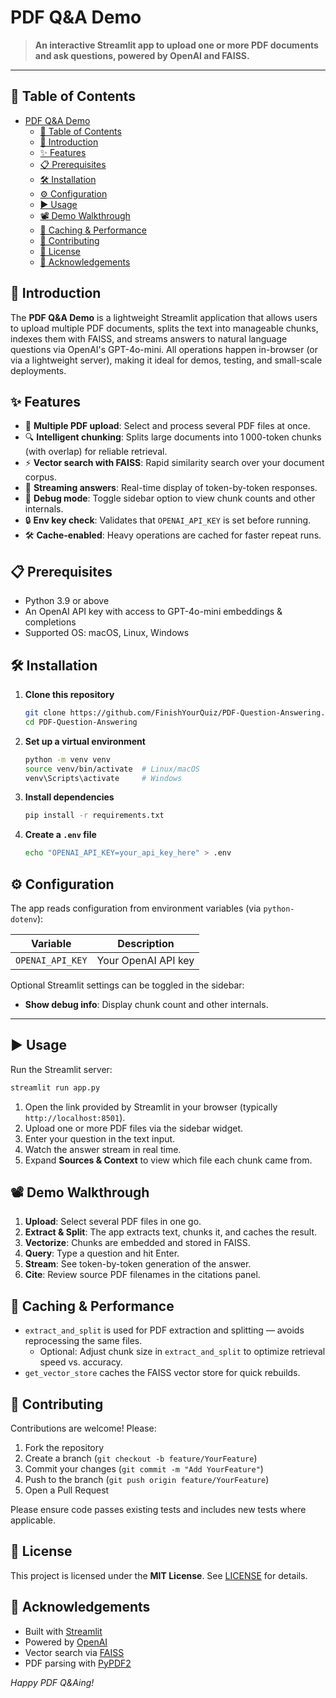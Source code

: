 # PDF Q&A Demo

> **An interactive Streamlit app to upload one or more PDF documents and ask questions, powered by OpenAI and FAISS.**

&#x20;&#x20;

---

## 🚀 Table of Contents

- [PDF Q\&A Demo](#pdf-qa-demo)
  - [🚀 Table of Contents](#-table-of-contents)
  - [🎯 Introduction](#-introduction)
  - [✨ Features](#-features)
  - [📋 Prerequisites](#-prerequisites)
  - [🛠️ Installation](#️-installation)
  - [⚙️ Configuration](#️-configuration)
  - [▶️ Usage](#️-usage)
  - [📽 Demo Walkthrough](#-demo-walkthrough)
  - [🚄 Caching \& Performance](#-caching--performance)
  - [🤝 Contributing](#-contributing)
  - [📄 License](#-license)
  - [🙏 Acknowledgements](#-acknowledgements)

## 🎯 Introduction

The **PDF Q&A Demo** is a lightweight Streamlit application that allows users to upload multiple PDF documents, splits the text into manageable chunks, indexes them with FAISS, and streams answers to natural language questions via OpenAI's GPT-4o-mini. All operations happen in-browser (or via a lightweight server), making it ideal for demos, testing, and small-scale deployments.

## ✨ Features

- 📄 **Multiple PDF upload**: Select and process several PDF files at once.
- 🔍 **Intelligent chunking**: Splits large documents into 1 000-token chunks (with overlap) for reliable retrieval.
- ⚡️ **Vector search with FAISS**: Rapid similarity search over your document corpus.
- 🧠 **Streaming answers**: Real-time display of token-by-token responses.
- 🔧 **Debug mode**: Toggle sidebar option to view chunk counts and other internals.
- 🔒 **Env key check**: Validates that `OPENAI_API_KEY` is set before running.
- 🛠️ **Cache-enabled**: Heavy operations are cached for faster repeat runs.

## 📋 Prerequisites

- Python 3.9 or above
- An OpenAI API key with access to GPT-4o-mini embeddings & completions
- Supported OS: macOS, Linux, Windows

## 🛠️ Installation

1. **Clone this repository**

   ```bash
   git clone https://github.com/FinishYourQuiz/PDF-Question-Answering.git
   cd PDF-Question-Answering
   ```

2. **Set up a virtual environment**

   ```bash
   python -m venv venv
   source venv/bin/activate  # Linux/macOS
   venv\Scripts\activate     # Windows
   ```

3. **Install dependencies**

   ```bash
   pip install -r requirements.txt
   ```

4. **Create a **`.env`** file**

   ```bash
   echo "OPENAI_API_KEY=your_api_key_here" > .env
   ```

## ⚙️ Configuration

The app reads configuration from environment variables (via `python-dotenv`):

| Variable         | Description         |
| ---------------- | ------------------- |
| `OPENAI_API_KEY` | Your OpenAI API key |

Optional Streamlit settings can be toggled in the sidebar:

- **Show debug info**: Display chunk count and other internals.

---

## ▶️ Usage

Run the Streamlit server:

```bash
streamlit run app.py
```

1. Open the link provided by Streamlit in your browser (typically `http://localhost:8501`).
2. Upload one or more PDF files via the sidebar widget.
3. Enter your question in the text input.
4. Watch the answer stream in real time.
5. Expand **Sources & Context** to view which file each chunk came from.


## 📽 Demo Walkthrough

1. **Upload**: Select several PDF files in one go.
2. **Extract & Split**: The app extracts text, chunks it, and caches the result.
3. **Vectorize**: Chunks are embedded and stored in FAISS.
4. **Query**: Type a question and hit Enter.
5. **Stream**: See token-by-token generation of the answer.
6. **Cite**: Review source PDF filenames in the citations panel.


## 🚄 Caching & Performance

- `extract_and_split` is used for PDF extraction and splitting — avoids reprocessing the same files.
  - Optional: Adjust chunk size in `extract_and_split` to optimize retrieval speed vs. accuracy.
- `get_vector_store` caches the FAISS vector store for quick rebuilds.

## 🤝 Contributing

Contributions are welcome! Please:

1. Fork the repository
2. Create a branch (`git checkout -b feature/YourFeature`)
3. Commit your changes (`git commit -m "Add YourFeature"`)
4. Push to the branch (`git push origin feature/YourFeature`)
5. Open a Pull Request

Please ensure code passes existing tests and includes new tests where applicable.


## 📄 License

This project is licensed under the **MIT License**. See [LICENSE](LICENSE) for details.


## 🙏 Acknowledgements

- Built with [Streamlit](https://streamlit.io)
- Powered by [OpenAI](https://openai.com)
- Vector search via [FAISS](https://github.com/facebookresearch/faiss)
- PDF parsing with [PyPDF2](https://github.com/mstamy2/PyPDF2)


*Happy PDF Q&Aing!*

